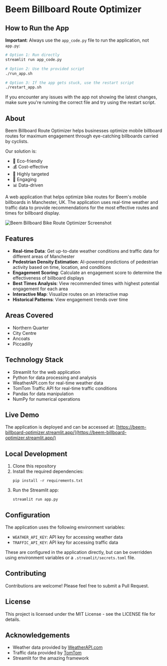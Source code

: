 # Beem Billboard Route Optimizer

## How to Run the App

**Important**: Always use the `app_code.py` file to run the application, not `app.py`:

```bash
# Option 1: Run directly
streamlit run app_code.py

# Option 2: Use the provided script
./run_app.sh

# Option 3: If the app gets stuck, use the restart script
./restart_app.sh
```

If you encounter any issues with the app not showing the latest changes, make sure you're running the correct file and try using the restart script.

## About

Beem Billboard Route Optimizer helps businesses optimize mobile billboard routes for maximum engagement through eye-catching billboards carried by cyclists.

Our solution is:
- 🌿 Eco-friendly
- 💰 Cost-effective
- 🎯 Highly targeted
- 📱 Engaging
- 📊 Data-driven

A web application that helps optimize bike routes for Beem's mobile billboards in Manchester, UK. The application uses real-time weather and traffic data to provide recommendations for the most effective routes and times for billboard display.

![Beem Billboard Bike Route Optimizer Screenshot](https://raw.githubusercontent.com/your-username/beem-billboard-optimizer/main/static/screenshot.png)

## Features

- **Real-time Data**: Get up-to-date weather conditions and traffic data for different areas of Manchester
- **Pedestrian Density Estimation**: AI-powered predictions of pedestrian activity based on time, location, and conditions
- **Engagement Scoring**: Calculate an engagement score to determine the effectiveness of billboard displays
- **Best Times Analysis**: View recommended times with highest potential engagement for each area
- **Interactive Map**: Visualize routes on an interactive map
- **Historical Patterns**: View engagement trends over time

## Areas Covered

- Northern Quarter
- City Centre
- Ancoats
- Piccadilly

## Technology Stack

- Streamlit for the web application
- Python for data processing and analysis
- WeatherAPI.com for real-time weather data
- TomTom Traffic API for real-time traffic conditions
- Pandas for data manipulation
- NumPy for numerical operations

## Live Demo

The application is deployed and can be accessed at:
[https://beem-billboard-optimizer.streamlit.app/](https://beem-billboard-optimizer.streamlit.app/)

## Local Development

1. Clone this repository
2. Install the required dependencies:
   ```
   pip install -r requirements.txt
   ```
3. Run the Streamlit app:
   ```
   streamlit run app.py
   ```

## Configuration

The application uses the following environment variables:
- `WEATHER_API_KEY`: API key for accessing weather data
- `TRAFFIC_API_KEY`: API key for accessing traffic data

These are configured in the application directly, but can be overridden using environment variables or a `.streamlit/secrets.toml` file.

## Contributing

Contributions are welcome! Please feel free to submit a Pull Request.

## License

This project is licensed under the MIT License - see the LICENSE file for details.

## Acknowledgements

- Weather data provided by [WeatherAPI.com](https://www.weatherapi.com/)
- Traffic data provided by [TomTom](https://developer.tomtom.com/)
- Streamlit for the amazing framework 